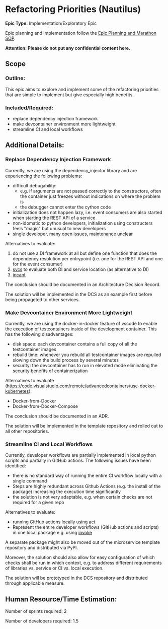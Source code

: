 # Refactoring Priorities (Nautilus)
**Epic Type:** Implementation/Exploratory Epic

Epic planning and implementation follow the
[Epic Planning and Marathon SOP](https://ghga.pages.hzdr.de/internal.ghga.de/main/sops/development/epic_planning/).

**Attention: Please do not put any confidential content here.**

## Scope
### Outline:
This epic aims to explore and implement some of the refactoring priorities that are simple to implement
but give especially high benefits.


### Included/Required:
- replace dependency injection framework
- make devcontainer environment more lightweight
- streamline CI and local workflows


## Additional Details:

### Replace Dependency Injection Framework

Currently, we are using the dependency_injector library and are experiencing the following problems:
- difficult debugability:
    - e.g. if arguments are not passed correctly to the constructors, often the container just freezes without
    indications on where the problem is
    - the debugger cannot enter the cython code
- initialization does not happen lazy, i.e. event consumers are also started when starting the REST API of a service
- non-idomatic to python developers, initialization using constructers feels "magic" but unusual to new developers
- single developer, many open issues, maintenance unclear


Alternatives to evaluate:
1. do not use a DI framework at all but define one function that does the dependency resolution per entrypoint
   (i.e. one for the REST API and one for the event consumer)
2. [svcs](https://github.com/hynek/svcs) to evaluate both DI and service location (as alternative to DI)
3. [incant](https://github.com/Tinche/incant)

The conclusion should be documented in an Architecture Decision Record.

The solution will be implemented in the DCS as an example first before being propageted to other services.

### Make Devcontainer Environment More Lightweight

Currently, we are using the docker-in-docker feature of vscode to enable the execution of testcontainers inside
of the development container. This has the following disadvantages:
- disk space: each devcontainer contains a full copy of all the testcontainer images
- rebuild time: whenever you rebuild all testcontainer images are repulled slowing down the build process
  by several minutes
- security: the devcontainer has to run in elevated mode eliminating the security benefits of containerization

Alternatives to evaluate (https://code.visualstudio.com/remote/advancedcontainers/use-docker-kubernetes):
- Docker-from-Docker
- Docker-from-Docker-Compose

The conclusion should be documented in an ADR.

The solution will be implemented in the template repository and rolled out to all other repositories.

### Streamline CI and Local Workflows

Currently, developer workflows are partially implemented in local python scripts and partially in GitHub
actions. The following issues have been identified:
- there is no standard way of running the entire CI workflow locally with a single command
- Steps are highly redundant across Github Actions (e.g. the install of the package) increasing the execution time significantly
- the solution is not very adaptable, e.g. when certain checks are not required for a given repo

Alternatives to evaluate:
- running GitHub actions locally using [act](https://github.com/nektos/act)
- Represent the entire developer workflows (GitHub actions and scripts) in one local package e.g. using [invoke](https://www.pyinvoke.org/) 

A separate package might also be moved out of the microservice template repository and distributed via PyPI.

Moreover, the solution should also allow for easy configuration of which checks shall be run in which context, e.g. to
address different requirements of libraries vs. service or CI vs. local execution.

The solution will be prototyped in the DCS repository and distributed through applicable measure.

## Human Resource/Time Estimation:

Number of sprints required: 2

Number of developers required: 1.5
